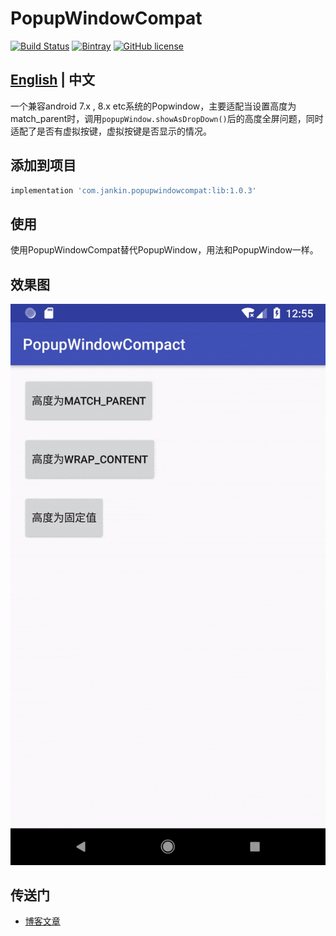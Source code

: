 # PopupWindowCompat
[![Build Status](https://travis-ci.com/wang0826jj/PopupWindowCompat.svg?branch=master)](https://travis-ci.com/wang0826jj/PopupWindowCompat) [![Bintray](https://api.bintray.com/packages/wang0826jj/maven/PopupWindowCompat/images/download.svg)](https://bintray.com/wang0826jj/maven/PopupWindowCompat/_latestVersion) [![GitHub license](https://img.shields.io/github/license/wang0826jj/PopupWindowCompat.svg)](https://github.com/wang0826jj/PopupWindowCompat/blob/master/LICENSE)

## [English](README_EN.md) | 中文

一个兼容android 7.x , 8.x etc系统的Popwindow，主要适配当设置高度为match_parent时，调用`popupWindow.showAsDropDown()`后的高度全屏问题，同时适配了是否有虚拟按键，虚拟按键是否显示的情况。

## 添加到项目

```groovy
implementation 'com.jankin.popupwindowcompat:lib:1.0.3'
```

## 使用

使用PopupWindowCompat替代PopupWindow，用法和PopupWindow一样。

## 效果图

![screenshot](screenshot.gif)



## 传送门

- [博客文章](https://blog.csdn.net/Kelaker/article/details/81274417)